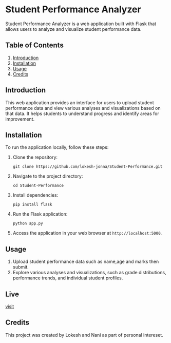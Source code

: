 # Student Performance Analyzer

Student Performance Analyzer is a web application built with Flask that allows users to analyze and visualize student performance data.

## Table of Contents
1. [Introduction](#introduction)
2. [Installation](#installation)
3. [Usage](#usage)
4. [Credits](#credits)

## Introduction

This web application provides an interface for users to upload student performance data and view various analyses and visualizations based on that data. It helps students to understand progress and identify areas for improvement.

## Installation

To run the application locally, follow these steps:

1. Clone the repository:
    ```
    git clone https://github.com/lokesh-jonna/Student-Performance.git
    ```

2. Navigate to the project directory:
    ```
    cd Student-Performance
    ```

3. Install dependencies:
    ```
    pip install flask
    ```

4. Run the Flask application:
    ```
    python app.py
    ```

5. Access the application in your web browser at `http://localhost:5000`.

## Usage

1. Upload student performance data such as name,age and marks then submit.
2. Explore various analyses and visualizations, such as grade distributions, performance trends, and individual student profiles.

## Live 

[visit](https://jlokesh.pythonanywhere.com/)


## Credits

This project was created by Lokesh and Nani as part of personal intereset.
